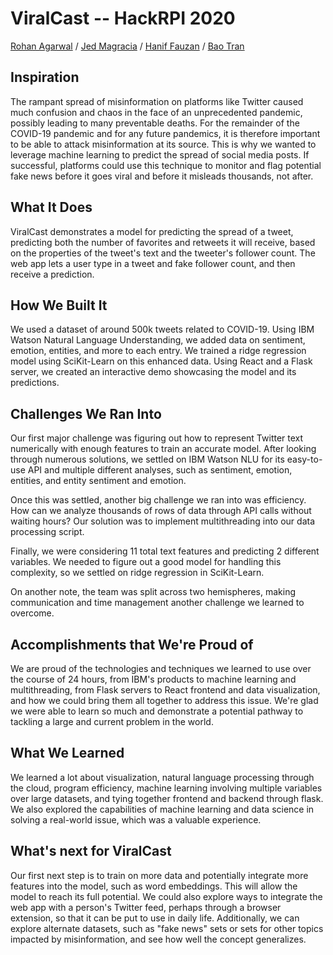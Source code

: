 # ViralCast -- HackRPI 2020
[Rohan Agarwal](https://github.com/roaga) / 
[Jed Magracia](https://github.com/nordaxion) / 
[Hanif Fauzan](https://github.com/hanifzaans) / 
[Bao Tran](https://github.com/baotran01)
## Inspiration
The rampant spread of misinformation on platforms like Twitter caused much confusion and chaos in the face of an unprecedented pandemic, possibly leading to many preventable deaths. For the remainder of the COVID-19 pandemic and for any future pandemics, it is therefore important to be able to attack misinformation at its source. This is why we wanted to leverage machine learning to predict the spread of social media posts. If successful, platforms could use this technique to monitor and flag potential fake news before it goes viral and before it misleads thousands, not after.

## What It Does
ViralCast demonstrates a model for predicting the spread of a tweet, predicting both the number of favorites and retweets it will receive, based on the properties of the tweet's text and the tweeter's follower count. The web app lets a user type in a tweet and fake follower count, and then receive a prediction.

## How We Built It
We used a dataset of around 500k tweets related to COVID-19. Using IBM Watson Natural Language Understanding, we added data on sentiment, emotion, entities, and more to each entry. We trained a ridge regression model using SciKit-Learn on this enhanced data. Using React and a Flask server, we created an interactive demo showcasing the model and its predictions.

## Challenges We Ran Into
Our first major challenge was figuring out how to represent Twitter text numerically with enough features to train an accurate model. After looking through numerous solutions, we settled on IBM Watson NLU for its easy-to-use API and multiple different analyses, such as sentiment, emotion, entities, and entity sentiment and emotion.

Once this was settled, another big challenge we ran into was efficiency. How can we analyze thousands of rows of data through API calls without waiting hours? Our solution was to implement multithreading into our data processing script.

Finally, we were considering 11 total text features and predicting 2 different variables. We needed to figure out a good model for handling this complexity, so we settled on ridge regression in SciKit-Learn.

On another note, the team was split across two hemispheres, making communication and time management another challenge we learned to overcome.

## Accomplishments that We're Proud of
We are proud of the technologies and techniques we learned to use over the course of 24 hours, from IBM's products to machine learning and multithreading, from Flask servers to React frontend and data visualization, and how we could bring them all together to address this issue. We're glad we were able to learn so much and demonstrate a potential pathway to tackling a large and current problem in the world.

## What We Learned
We learned a lot about visualization, natural language processing through the cloud, program efficiency, machine learning involving multiple variables over large datasets, and tying together frontend and backend through flask. We also explored the capabilities of machine learning and data science in solving a real-world issue, which was a valuable experience.

## What's next for ViralCast
Our first next step is to train on more data and potentially integrate more features into the model, such as word embeddings. This will allow the model to reach its full potential. We could also explore ways to integrate the web app with a person's Twitter feed, perhaps through a browser extension, so that it can be put to use in daily life. Additionally, we can explore alternate datasets, such as "fake news" sets or sets for other topics impacted by misinformation, and see how well the concept generalizes.
